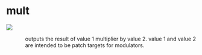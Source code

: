 
<a name=mult></a><br>
# <b>mult</b>
<img src="../images/mult.png"><br>
<div style="display:inline-block;margin-left:50px;">
outputs the result of value 1 multiplier by value 2. value 1 and value 2 are intended to be patch targets for modulators.<br/><br/>